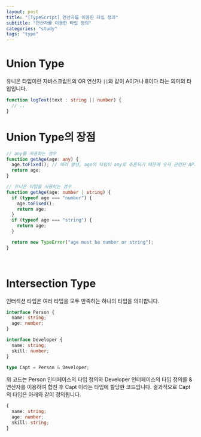 ```yaml
---
layout: post
title: "[TypeScript] 연산자를 이용한 타입 정의"
subtitle: "연산자를 이용한 타입 정의"
categories: "study"
tags: "type"
---
```


# Union Type

유니온 타입이란 자바스크립트의 OR 연산자 `||`와 같이 A이거나 B이다 라는 의미의 타입입니다.

```typescript
function logText(text : string || number) {
  // ..
}
```

# Union Type의 장점

```typescript
// any를 사용하는 경우
function getAge(age: any) {
  age.toFixed(); // 에러 발생, age의 타입이 any로 추론되기 때문에 숫자 관련된 API를 작성할 때 코드가 자동 완성되지 않는다.
  return age;
}

// 유니온 타입을 사용하는 경우
function getAge(age: number | string) {
  if (typeof age === "number") {
    age.toFixed();
    return age;
  }
  if (typeof age === "string") {
    return age;
  }

  return new TypeError("age must be number or string");
}
```

<br>

# Intersection Type

인터섹션 타입은 여러 타입을 모두 만족하는 하나의 타입을 의미합니다.

```typescript
interface Person {
  name: string;
  age: number;
}

interface Developer {
  name: string;
  skill: number;
}

type Capt = Person & Developer;
```

위 코드는 Person 인터페이스의 타입 정의와 Developer 인터페이스의 타입 정의를 & 연산자를 이용하여 합친 후 Capt 이라는 타입에 할당한 코드입니다. 결과적으로 Capt의 타입은 아래와 같이 정의됩니다.

```typescript
{
  name: string;
  age: number;
  skill: string;
}
```
